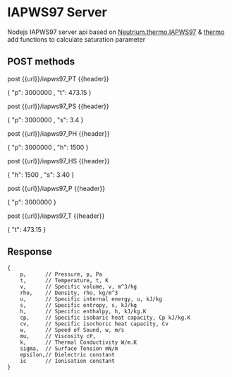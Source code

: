 # IAPWS97 Server

Nodejs IAPWS97 server api based on 
[Neutrium.thermo.IAPWS97](https://github.com/neutrium/thermo.eos.iapws97) &
[thermo](https://github.com/dsantonio/thermo)
add functions to calculate saturation parameter
## POST methods
post {{url}}/iapws97_PT
{{header}} 

{
    "p": 3000000 , "t": 473.15
} 

post {{url}}/iapws97_PS
{{header}} 

{
    "p": 3000000 , "s": 3.4
} 

post {{url}}/iapws97_PH
{{header}} 

{
    "p": 3000000 , "h": 1500
} 

post {{url}}/iapws97_HS
{{header}} 

{
    "h": 1500 , "s": 3.40
} 

post {{url}}/iapws97_P
{{header}} 

{
    "p": 3000000
} 

post {{url}}/iapws97_T
{{header}} 

{
    "t": 473.15
} 



## Response

	{
		p, 		// Pressure, p, Pa
		t, 		// Temperature, t, K
		v, 		// Specific volume, v, m^3/kg
		rho,	// Density, rho, kg/m^3
		u,		// Specific internal energy, u, kJ/kg
		s,		// Specific entropy, s, kJ/kg
		h, 		// Specific enthalpy, h, kJ/kg.K
		cp,		// Specific isobaric heat capacity, Cp kJ/kg.K
		cv,		// Specific isochoric heat capacity, Cv
		w,		// Speed of Sound, w, m/s
		mu,		// Viscosity cP,
		k,		// Thermal Conductivity W/m.K
		sigma,	// Surface Tension mN/m
		epsilon,// Dielectric constant
		ic		// Ionisation constant
	}
